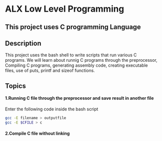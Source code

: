 # ALX Low Level Programming
## This project uses C programming Language
## Description
This project uses the bash shell to write scripts that run various C programs. We will learn about runnig C programs through the preprocessor, Compiling C programs, generating assembly code, creating executable files, use of puts, printf and sizeof functions.
## Topics
#### 1.Running C file through the preprocessor and save result in another file
Enter the following code inside the bash script
```bash
gcc -E filename > outputfile
gcc -E $CFILE > c
```
#### 2.Compile C file without linking




 
